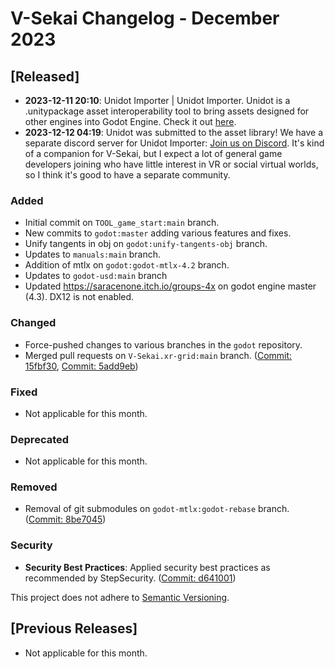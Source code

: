 # V-Sekai Changelog - December 2023

## [Released]

- **2023-12-11 20:10**: Unidot Importer | Unidot Importer. Unidot is a .unitypackage asset interoperability tool to bring assets designed for other engines into Godot Engine. Check it out [here](https://unidotengine.org/).
- **2023-12-12 04:19**: Unidot was submitted to the asset library! We have a separate discord server for Unidot Importer: [Join us on Discord](https://discord.gg/JzXkxMRd9x). It's kind of a companion for V-Sekai, but I expect a lot of general game developers joining who have little interest in VR or social virtual worlds, so I think it's good to have a separate community.

### Added

- Initial commit on `TOOL_game_start:main` branch.
- New commits to `godot:master` adding various features and fixes.
- Unify tangents in obj on `godot:unify-tangents-obj` branch.
- Updates to `manuals:main` branch.
- Addition of mtlx on `godot:godot-mtlx-4.2` branch.
- Updates to `godot-usd:main` branch
- Updated https://saracenone.itch.io/groups-4x on godot engine master (4.3). DX12 is not enabled.

### Changed

- Force-pushed changes to various branches in the `godot` repository.
- Merged pull requests on `V-Sekai.xr-grid:main` branch. ([Commit: 15fbf30](https://github.com/fire/V-Sekai.xr-grid/commit/15fbf30), [Commit: 5add9eb](https://github.com/fire/V-Sekai.xr-grid/commit/5add9eb))

### Fixed

- Not applicable for this month.

### Deprecated

- Not applicable for this month.

### Removed

- Removal of git submodules on `godot-mtlx:godot-rebase` branch. ([Commit: 8be7045](https://github.com/fire/godot-mtlx/commit/8be7045))

### Security

- **Security Best Practices**: Applied security best practices as recommended by StepSecurity. ([Commit: d641001](https://github.com/V-Sekai/v-sekai-game/commit/d641001))

This project does not adhere to [Semantic Versioning](https://semver.org/spec/v2.0.0.html).

## [Previous Releases]

- Not applicable for this month.
